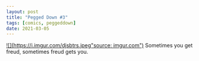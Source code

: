 ```yaml
---
layout: post
title: "Pegged Down #3"
tags: [comics, peggeddown]
date: 2021-03-05
---
```

<!-- #84 -->
[![](https://i.imgur.com/djsbtrs.jpeg"source: imgur.com")](https://i.imgur.com/djsbtrs.jpeg)
Sometimes you get freud, sometimes freud gets you.
